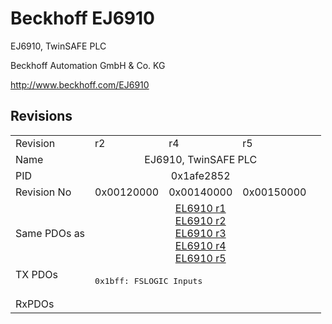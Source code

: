 # Beckhoff EJ6910

EJ6910, TwinSAFE PLC

Beckhoff Automation GmbH & Co. KG

http://www.beckhoff.com/EJ6910

## Revisions
<table>
<tr>
<td>Revision</td>
<td>r2</td>
<td>r4</td>
<td>r5</td>
</tr>
<tr>
<td>Name</td>
<td colspan=3 align="center">EJ6910, TwinSAFE PLC</td>
</tr>
<tr>
<td>PID</td>
<td colspan=3 align="center">0x1afe2852</td>
</tr>
<tr>
<td>Revision No</td>
<td>0x00120000</td>
<td>0x00140000</td>
<td>0x00150000</td>
</tr>
<tr>
<td>Same PDOs as</td>
<td colspan=3 align="center"><a href="EL6910.md">EL6910 r1</a><br/><a href="EL6910.md">EL6910 r2</a><br/><a href="EL6910.md">EL6910 r3</a><br/><a href="EL6910.md">EL6910 r4</a><br/><a href="EL6910.md">EL6910 r5</a></td>
</tr>
<tr>
<td rowspan=1 valign=top>TX PDOs</td>
<td colspan=3 align="left"><pre>0x1bff: FSLOGIC Inputs</pre></td>
<td></td>
</tr>
<tr>
<td>RxPDOs</td>
<td colspan=3 align="left"></td>
</tr>
</table>
